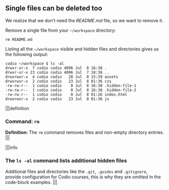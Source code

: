 ## Single files can be deleted too

We realize that we don’t need the _README.md_ file, so we want to remove it.

Remove a single file from your `~/workspace` directory:

```
rm README.md
```

Listing all the `~/workspace` visible and hidden files and directories gives us the following output:

```
codio ~/workspace $ ls -al
drwxr-xr-x  7 codio codio 4096 Jul  8 16:38 .
drwxr-xr-x 23 codio codio 4096 Jul  7 18:36 ..
drwxrwxr-x  4 codio codio   28 Jul  8 15:39 assets
drwxrwxr-x  2 codio codio   23 Jul  8 01:36 css
-rw-rw-r--  1 codio codio    0 Jul  8 16:38 .hidden-file-1
-rw-rw-r--  1 codio codio    0 Jul  8 16:38 .hidden-file-2
-rw-rw-r--  1 codio codio    0 Jul  8 01:26 index.html
drwxrwxr-x  2 codio codio   23 Jul  8 01:36 js
```

|||definition
### Command: `rm`
__Definition:__
The `rm` command removes files and non-empty directory entries.
|||

|||info
### The `ls -al` command lists additional hidden files

Additional files and directories like the `.git`, `.guides` and `.gitignore`, provide configuration for Codio courses, this is why they are omitted in the code-block examples.
|||
